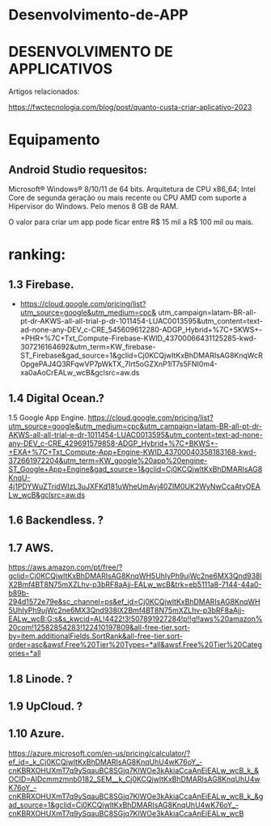 # Desenvolvimento-de-APP

# DESENVOLVIMENTO DE APPLICATIVOS 

Artigos relacionados:



https://fwctecnologia.com/blog/post/quanto-custa-criar-aplicativo-2023


# Equipamento
## Android Studio requesitos:

Microsoft® Windows® 8/10/11 de 64 bits.
Arquitetura de CPU x86_64; Intel Core de segunda geração ou mais recente ou CPU AMD com suporte a Hipervisor do Windows.
Pelo menos 8 GB de RAM.

O valor para criar um app pode ficar entre R$ 15 mil a R$ 100 mil ou mais. 


# ranking:


## 1.3 Firebase.
- https://cloud.google.com/pricing/list?utm_source=google&utm_medium=cpc&       utm_campaign=latam-BR-all-pt-dr-AKWS-all-all-trial-p-dr-1011454-LUAC0013595&utm_content=text-ad-none-any-DEV_c-CRE_545609612280-ADGP_Hybrid+%7C+SKWS+-+PHR+%7C+Txt_Compute-Firebase-KWID_43700066431125285-kwd-307216164692&utm_term=KW_firebase-ST_Firebase&gad_source=1&gclid=Cj0KCQjwltKxBhDMARIsAG8KnqWcROpgePAJ4Q3RFqwVP7pWkTX_7lrt5oGZXnP1lT7s5FNI0m4-xa0aAoCrEALw_wcB&gclsrc=aw.ds

## 1.4 Digital Ocean.?

1.5 Google App Engine.
https://cloud.google.com/pricing/list?utm_source=google&utm_medium=cpc&utm_campaign=latam-BR-all-pt-dr-AKWS-all-all-trial-e-dr-1011454-LUAC0013595&utm_content=text-ad-none-any-DEV_c-CRE_429691579858-ADGP_Hybrid+%7C+BKWS+-+EXA+%7C+Txt_Compute-App+Engine-KWID_43700040358183168-kwd-372661972204&utm_term=KW_google%20app%20engine-ST_Google+App+Engine&gad_source=1&gclid=Cj0KCQjwltKxBhDMARIsAG8KnqU-4j1PDYWuZTridWIzL3uJXFKd181uWheUmAvj40ZlM0UK2WyNwCcaAtyOEALw_wcB&gclsrc=aw.ds

## 1.6 Backendless. ?

## 1.7 AWS.
https://aws.amazon.com/pt/free/?gclid=Cj0KCQjwltKxBhDMARIsAG8KnqWH5UhIyPh9ujWc2ne6MX3Qnd938lX2Bmf4BT8N75mXZLhv-p3bRF8aAjj-EALw_wcB&trk=eb5111a8-7144-44a0-b89b-294d1572e79e&sc_channel=ps&ef_id=Cj0KCQjwltKxBhDMARIsAG8KnqWH5UhIyPh9ujWc2ne6MX3Qnd938lX2Bmf4BT8N75mXZLhv-p3bRF8aAjj-EALw_wcB:G:s&s_kwcid=AL!4422!3!507891927284!p!!g!!aws%20amazon%20com!12582854283!122410197809&all-free-tier.sort-by=item.additionalFields.SortRank&all-free-tier.sort-order=asc&awsf.Free%20Tier%20Types=*all&awsf.Free%20Tier%20Categories=*all

## 1.8 Linode. ?
## 1.9 UpCloud. ?

## 1.10 Azure.
https://azure.microsoft.com/en-us/pricing/calculator/?ef_id=_k_Cj0KCQjwltKxBhDMARIsAG8KnqUhU4wK76oY_-cnKBRXOHUXmT7q9ySqauBC8SGjq7KlWOe3kAkiaCcaAnEiEALw_wcB_k_&OCID=AIDcmmzmnb0182_SEM__k_Cj0KCQjwltKxBhDMARIsAG8KnqUhU4wK76oY_-cnKBRXOHUXmT7q9ySqauBC8SGjq7KlWOe3kAkiaCcaAnEiEALw_wcB_k_&gad_source=1&gclid=Cj0KCQjwltKxBhDMARIsAG8KnqUhU4wK76oY_-cnKBRXOHUXmT7q9ySqauBC8SGjq7KlWOe3kAkiaCcaAnEiEALw_wcB


